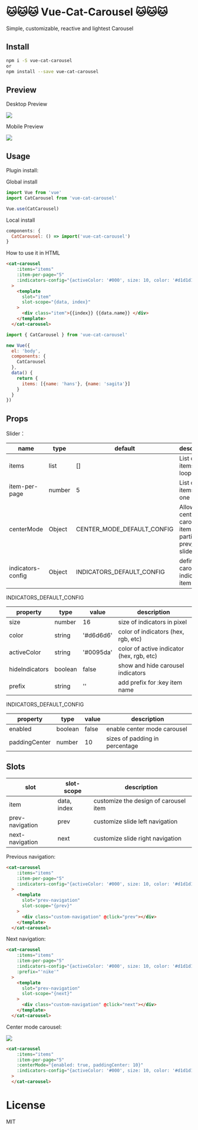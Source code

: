 # 🐱🐱🐱 Vue-Cat-Carousel 🐱🐱🐱


Simple, customizable, reactive and lightest Carousel 


## Install

```bash
npm i -S vue-cat-carousel
or
npm install --save vue-cat-carousel
```

## Preview

Desktop Preview

![](demo/desktop.gif)

Mobile Preview

![](demo/mobile.gif)


## Usage

Plugin install:

Global install
```js
import Vue from 'vue'
import CatCarousel from 'vue-cat-carousel'

Vue.use(CatCarousel)

```

Local install
```js
components: {
  CatCarousel: () => import('vue-cat-carousel')
}
```

How to use it in HTML
```HTML
<cat-carousel
    :items="items"
    :item-per-page="5"
    :indicators-config="{activeColor: '#000', size: 10, color: '#d1d1d1', hideIndicators: false}"
  >
    <template
      slot="item"
      slot-scope="{data, index}"
    >
      <div class="item">{{index}} {{data.name}} </div>
    </template>
  </cat-carousel>
```

```JavaScript
import { CatCarousel } from 'vue-cat-carousel'

new Vue({
  el: 'body',
  components: {
    CatCarousel
  },
  data() {
    return {
      items: [{name: 'hans'}, {name: 'sagita'}]
    }
  }
})
```

## Props

Slider：

| name            | type                             | default    | description                                                            |
| --------------- | -------------------------------- | ---------- | ---------------------------------------------------------------------- |
| items           | list                           | []       | List of items in loop                                                        |
| item-per-page           | number                           | 5    | List of items in one page                                                        |
| centerMode           | Object                           | CENTER_MODE_DEFAULT_CONFIG    | Allow to center carousel item with partial prev/next slides                                                        |
| indicators-config          | Object                           | INDICATORS_DEFAULT_CONFIG    | define carousel indicators item size                                                       |

INDICATORS_DEFAULT_CONFIG

property | type | value | description
--- | --- | --- | ---
size | number | 16 | size of indicators in pixel
color | string | '#d6d6d6' | color of indicators (hex, rgb, etc)
activeColor | string | '#0095da' | color of active indicator (hex, rgb, etc)
hideIndicators | boolean | false | show and hide carousel indicators
prefix | string | '' | add prefix for :key item name

INDICATORS_DEFAULT_CONFIG

property | type | value | description
--- | --- | --- | ---
enabled | boolean | false | enable center mode carousel
paddingCenter | number | 10 | sizes of padding in percentage



## Slots

slot | slot-scope | description
--- | --- | ---
item | data, index | customize the design of carousel item
prev-navigation | prev | customize slide left navigation
next-navigation | next | customize slide right navigation

Previous navigation:
```HTML
<cat-carousel
    :items="items"
    :item-per-page="5"
    :indicators-config="{activeColor: '#000', size: 10, color: '#d1d1d1', hideIndicators: false}"
  >
    <template
      slot="prev-navigation"
      slot-scope="{prev}"
    >
      <div class="custom-navigation" @click="prev"></div>
    </template>
  </cat-carousel>
```

Next navigation:
```HTML
<cat-carousel
    :items="items"
    :item-per-page="5"
    :indicators-config="{activeColor: '#000', size: 10, color: '#d1d1d1', hideIndicators: false}"
    :prefix="'nike'"
  >
    <template
      slot="prev-navigation"
      slot-scope="{next}"
    >
      <div class="custom-navigation" @click="next"></div>
    </template>
  </cat-carousel>
```

Center mode carousel:

![](demo/center-mode.png)

```HTML
<cat-carousel
    :items="items"
    :item-per-page="5"
    :centerMode="{enabled: true, paddingCenter: 10}"
    :indicators-config="{activeColor: '#000', size: 10, color: '#d1d1d1', hideIndicators: false}"
  >
  </cat-carousel>
```

# License

MIT
